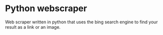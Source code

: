 # Python webscraper
 Web scraper written in python that uses the bing search engine to find your result as a link or an image.
